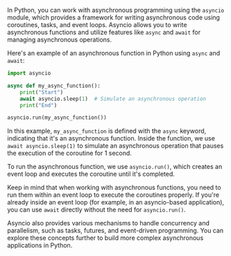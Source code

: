 In Python, you can work with asynchronous programming using the `asyncio` module, which provides a framework for writing asynchronous code using coroutines, tasks, and event loops. Asyncio allows you to write asynchronous functions and utilize features like `async` and `await` for managing asynchronous operations.

Here's an example of an asynchronous function in Python using `async` and `await`:

```python
import asyncio

async def my_async_function():
    print("Start")
    await asyncio.sleep(1)  # Simulate an asynchronous operation
    print("End")

asyncio.run(my_async_function())
```

In this example, `my_async_function` is defined with the `async` keyword, indicating that it's an asynchronous function. Inside the function, we use `await asyncio.sleep(1)` to simulate an asynchronous operation that pauses the execution of the coroutine for 1 second.

To run the asynchronous function, we use `asyncio.run()`, which creates an event loop and executes the coroutine until it's completed.

Keep in mind that when working with asynchronous functions, you need to run them within an event loop to execute the coroutines properly. If you're already inside an event loop (for example, in an asyncio-based application), you can use `await` directly without the need for `asyncio.run()`.

Asyncio also provides various mechanisms to handle concurrency and parallelism, such as tasks, futures, and event-driven programming. You can explore these concepts further to build more complex asynchronous applications in Python.
